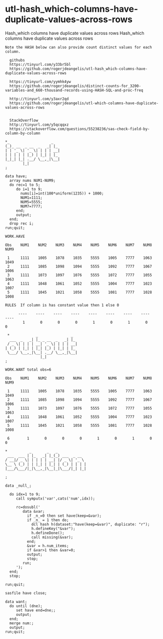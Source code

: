 # utl-hash_which-columns-have-duplicate-values-across-rows
Hash_which columns have duplicate values across rows 
    Hash_which columns have duplicate values across rows                                                                                
                                                                                                                                        
    Note the HASH below can also provide count distinct values for each column.                                                         
                                                                                                                                        
      githubs                                                                                                                           
      https://tinyurl.com/y33br5bl                                                                                                      
      https://github.com/rogerjdeangelis/utl-hash_which-columns-have-duplicate-values-across-rows                                       
                                                                                                                                        
      https://tinyurl.com/yymhk4yw                                                                                                      
      https://github.com/rogerjdeangelis/distinct-counts-for_3200-variables-and_660-thousand-records-using-HASH-SQL-and-proc-freq       
                                                                                                                                        
      http://tinyurl.com/y3axr2qd                                                                                                       
      https://github.com/rogerjdeangelis/utl-which-columns-have-duplicate-values-across-rows                                            
                                                                                                                                        
                                                                                                                                        
      StackOverflow                                                                                                                     
      http://tinyurl.com/y5qcqqxz                                                                                                       
      https://stackoverflow.com/questions/55238236/sas-check-field-by-column-by-column                                                  
                                                                                                                                        
    *_                   _                                                                                                              
    (_)_ __  _ __  _   _| |_                                                                                                            
    | | '_ \| '_ \| | | | __|                                                                                                           
    | | | | | |_) | |_| | |_                                                                                                            
    |_|_| |_| .__/ \__,_|\__|                                                                                                           
            |_|                                                                                                                         
    ;                                                                                                                                   
                                                                                                                                        
    data have;                                                                                                                          
      array nums NUM1-NUM9;                                                                                                             
      do rec=1 to 5;                                                                                                                    
         do i=1 to 9;                                                                                                                   
           nums[i]=int(100*uniform(1235)) + 1000;                                                                                       
           NUM1=1111;                                                                                                                   
           NUM5=5555;                                                                                                                   
           NUM7=7777;                                                                                                                   
         end;                                                                                                                           
         output;                                                                                                                        
      end;                                                                                                                              
      drop rec i;                                                                                                                       
    run;quit;                                                                                                                           
                                                                                                                                        
    WORK.HAVE                                                                                                                           
                                                                                                                                        
    Obs    NUM1    NUM2    NUM3    NUM4    NUM5    NUM6    NUM7    NUM8    NUM9                                                         
                                                                                                                                        
     1     1111    1005    1078    1035    5555    1005    7777    1063    1049                                                         
     2     1111    1085    1098    1094    5555    1092    7777    1067    1006                                                         
     3     1111    1073    1097    1076    5555    1072    7777    1055    1063                                                         
     4     1111    1048    1061    1052    5555    1004    7777    1023    1007                                                         
     5     1111    1045    1021    1058    5555    1081    7777    1028    1008                                                         
                                                                                                                                        
    RULES  If column is has constant value then 1 else 0                                                                                
                                                                                                                                        
          ----    ----    ----    ----    ----    ----    ----    ----    ----                                                          
            1       0       0       0       1       0       1       0       0                                                           
                                                                                                                                        
     *            _               _                                                                                                     
      ___  _   _| |_ _ __  _   _| |_                                                                                                    
     / _ \| | | | __| '_ \| | | | __|                                                                                                   
    | (_) | |_| | |_| |_) | |_| | |_                                                                                                    
     \___/ \__,_|\__| .__/ \__,_|\__|                                                                                                   
                    |_|                                                                                                                 
    ;                                                                                                                                   
                                                                                                                                        
    WORK.WANT total obs=6                                                                                                               
                                                                                                                                        
    Obs    NUM1    NUM2    NUM3    NUM4    NUM5    NUM6    NUM7    NUM8    NUM9                                                         
                                                                                                                                        
     1     1111    1005    1078    1035    5555    1005    7777    1063    1049                                                         
     2     1111    1085    1098    1094    5555    1092    7777    1067    1006                                                         
     3     1111    1073    1097    1076    5555    1072    7777    1055    1063                                                         
     4     1111    1048    1061    1052    5555    1004    7777    1023    1007                                                         
     5     1111    1045    1021    1058    5555    1081    7777    1028    1008                                                         
                                                                                                                                        
     6        1       0       0       0       1       0       1       0       0                                                         
                                                                                                                                        
    *          _       _   _                                                                                                            
     ___  ___ | |_   _| |_(_) ___  _ __                                                                                                 
    / __|/ _ \| | | | | __| |/ _ \| '_ \                                                                                                
    \__ \ (_) | | |_| | |_| | (_) | | | |                                                                                               
    |___/\___/|_|\__,_|\__|_|\___/|_| |_|                                                                                               
                                                                                                                                        
    ;                                                                                                                                   
                                                                                                                                        
    data _null_;                                                                                                                        
                                                                                                                                        
      do idx=1 to 9;                                                                                                                    
         call symputx('var',cats('num',idx));                                                                                           
                                                                                                                                        
         rc=dosubl('                                                                                                                    
            data &var;                                                                                                                  
              if _n_=0 then set have(keep=&var);                                                                                        
              if _n_ = 1 then do;                                                                                                       
                dcl hash h(dataset:"have(keep=&var)", duplicate: "r");                                                                  
                h.defineKey("&var");                                                                                                    
                h.defineDone();                                                                                                         
                call missing(&var);                                                                                                     
              end;                                                                                                                      
              &var = h.num_items;                                                                                                       
              if &var>1 then &var=0;                                                                                                    
              output;                                                                                                                   
              stop;                                                                                                                     
            run;                                                                                                                        
         ');                                                                                                                            
      end;                                                                                                                              
      stop;                                                                                                                             
                                                                                                                                        
    run;quit;                                                                                                                           
                                                                                                                                        
    sasfile have close;                                                                                                                 
                                                                                                                                        
    data want;                                                                                                                          
      do until (dne);                                                                                                                   
         set have end=dne;;                                                                                                             
         output;                                                                                                                        
      end;                                                                                                                              
      merge num:;                                                                                                                       
      output;                                                                                                                           
    run;quit;                                                                                                                           
                                                                                                                                        
                                                                                                                                        
